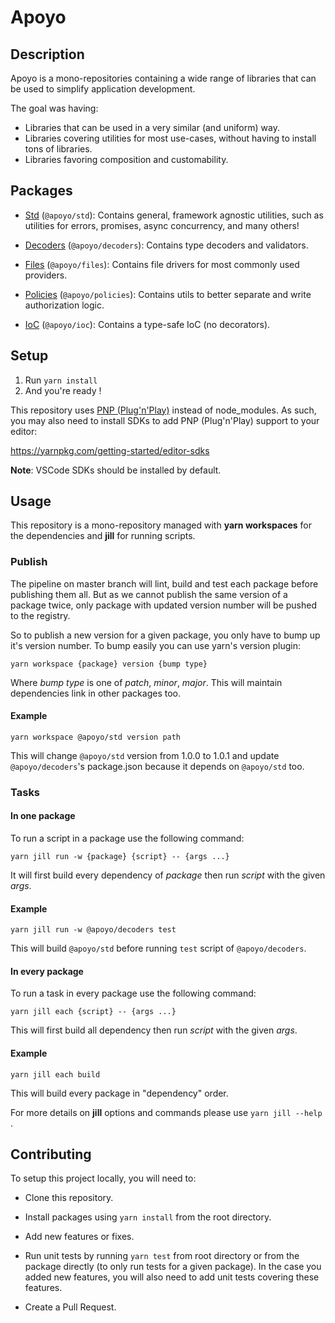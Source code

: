 # Apoyo

## Description

Apoyo is a mono-repositories containing a wide range of libraries that can be used to simplify application development.

The goal was having:

- Libraries that can be used in a very similar (and uniform) way.
- Libraries covering utilities for most use-cases, without having to install tons of libraries.
- Libraries favoring composition and customability.

## Packages

- [Std](packages/std) (`@apoyo/std`): Contains general, framework agnostic utilities, such as utilities for errors, promises, async concurrency, and many others!

- [Decoders](packages/decoders) (`@apoyo/decoders`): Contains type decoders and validators.

- [Files](packages/files) (`@apoyo/files`): Contains file drivers for most commonly used providers.

- [Policies](packages/policies) (`@apoyo/policies`): Contains utils to better separate and write authorization logic.

- [IoC](packages/ioc) (`@apoyo/ioc`): Contains a type-safe IoC (no decorators).

<!--
Packages that are not ready yet:

- [IOC](packages/ioc) (`@apoyo/ioc`): A simple functional dependency injector.

- [Process](packages/process) (`@apoyo/process`): Contains Nodejs process utils, such as auto-loading .env files, validating and parsing environment variables, a zero-config logger (using pino), etc...

-->

## Setup

1. Run `yarn install`
2. And you're ready !

This repository uses [PNP (Plug'n'Play)](https://yarnpkg.com/features/pnp) instead of node_modules.
As such, you may also need to install SDKs to add PNP (Plug'n'Play) support to your editor:

<https://yarnpkg.com/getting-started/editor-sdks>

**Note**: VSCode SDKs should be installed by default.

## Usage

This repository is a mono-repository managed with **yarn workspaces** for the dependencies
and **jill** for running scripts.

### Publish

The pipeline on master branch will lint, build and test each package before publishing them all.
But as we cannot publish the same version of a package twice, only package with updated version number
will be pushed to the registry.

So to publish a new version for a given package, you only have to bump up it's version number.
To bump easily you can use yarn's version plugin:

```shell
yarn workspace {package} version {bump type}
```

Where _bump type_ is one of _patch_, _minor_, _major_. This will maintain dependencies link in other packages too.

#### Example

```shell
yarn workspace @apoyo/std version path
```

This will change `@apoyo/std` version from 1.0.0 to 1.0.1 and update `@apoyo/decoders`'s package.json
because it depends on `@apoyo/std` too.

### Tasks

#### In one package

To run a script in a package use the following command:

```shell
yarn jill run -w {package} {script} -- {args ...}
```

It will first build every dependency of _package_ then run _script_ with the given _args_.

#### Example

```shell
yarn jill run -w @apoyo/decoders test
```

This will build `@apoyo/std` before running `test` script of `@apoyo/decoders`.

#### In every package

To run a task in every package use the following command:

```shell
yarn jill each {script} -- {args ...}
```

This will first build all dependency then run _script_ with the given _args_.

#### Example

```shell
yarn jill each build
```

This will build every package in "dependency" order.

For more details on **jill** options and commands please use `yarn jill --help` .

## Contributing

To setup this project locally, you will need to:

- Clone this repository.

- Install packages using `yarn install` from the root directory.

- Add new features or fixes.

- Run unit tests by running `yarn test` from root directory or from the package directly (to only run tests for a given package). In the case you added new features, you will also need to add unit tests covering these features.

- Create a Pull Request.
